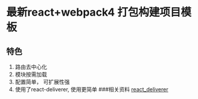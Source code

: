 # 最新react+webpack4 打包构建项目模板
## 特色
1. 路由去中心化
2. 模块按需加载
3. 配置简单， 可扩展性强
4. 使用了react-deliverer, 使用更简单
###相关资料
[react_deliverer](https://github.com/sampsonli/react_deliverer)
